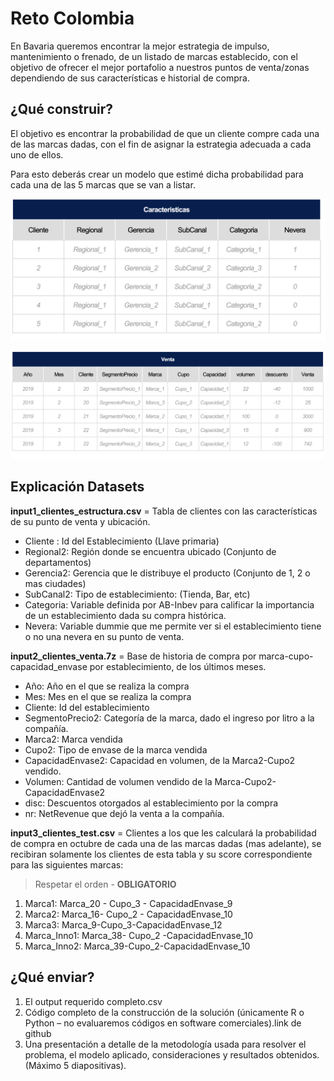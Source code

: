 # Reto Colombia

En Bavaria queremos encontrar la mejor estrategia de impulso, mantenimiento o frenado, de un listado de marcas establecido, con el objetivo de ofrecer el mejor portafolio a nuestros puntos de venta/zonas dependiendo de sus características e historial de compra.​

## ¿Qué construir?

El objetivo es encontrar la probabilidad de que un cliente compre cada una de las marcas dadas, con el fin de asignar la estrategia adecuada a cada uno de ellos.​

Para esto deberás crear un modelo que estimé dicha probabilidad para cada una de las 5 marcas que se van a listar.​

![contexto-1](img/contexto-1.png)

![contexto-2](img/contexto-2.png)

## Explicación Datasets

**input1_clientes_estructura.csv** = Tabla de clientes con las características de su punto de venta y ubicación.

- Cliente	: Id del Establecimiento (Llave primaria)
- Regional2: Región donde se encuentra ubicado (Conjunto de departamentos)
- Gerencia2: Gerencia que le distribuye el producto (Conjunto de 1, 2 o mas ciudades)	
- SubCanal2: Tipo de establecimiento: (Tienda, Bar, etc)	
- Categoria: Variable definida por AB-Inbev para calificar la importancia de un establecimiento dada su compra histórica. 	
- Nevera: Variable dummie que me permite ver si el establecimiento tiene o no una nevera en su punto de venta.


**input2_clientes_venta.7z** = Base de historia de compra por marca-cupo-capacidad_envase por establecimiento, de los últimos meses.

- Año: Año en el que se realiza la compra
- Mes: Mes en el que se realiza la compra
- Cliente: Id del establecimiento
- SegmentoPrecio2: Categoría de la marca, dado el ingreso por litro a la compañía.
- Marca2: Marca vendida
- Cupo2: Tipo de envase de la marca vendida
- CapacidadEnvase2: Capacidad en volumen, de la Marca2-Cupo2 vendido.
- Volumen: Cantidad de volumen vendido de la Marca-Cupo2-CapacidadEnvase2
- disc: Descuentos otorgados al establecimiento por la compra
- nr: NetRevenue que dejó la venta a la compañía.


**input3_clientes_test.csv** = Clientes a los que les calculará la probabilidad de compra en octubre de cada una de las marcas dadas (mas adelante), se recibiran solamente los clientes de esta tabla y su score correspondiente para las siguientes marcas: 

> Respetar el orden - **OBLIGATORIO**

1.	Marca1: Marca_20 - Cupo_3 - CapacidadEnvase_9
2.	Marca2: Marca_16- Cupo_2 - CapacidadEnvase_10
3.	Marca3: Marca_9-Cupo_3-CapacidadEnvase_12
4.	Marca_Inno1: Marca_38- Cupo_2 -CapacidadEnvase_10
5.	Marca_Inno2: Marca_39-Cupo_2-CapacidadEnvase_10

## ¿Qué enviar?

1. El output requerido completo.csv​
2. Código completo de la construcción de la solución (únicamente R o Python – no evaluaremos códigos en software comerciales).link de github​
3. Una presentación a detalle de la metodología usada para resolver el problema, el modelo aplicado,  consideraciones y resultados obtenidos. (Máximo 5 diapositivas).​
